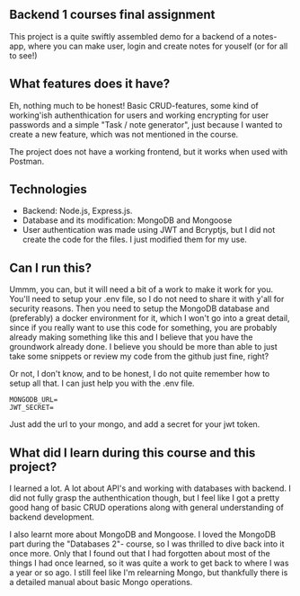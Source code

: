 ## Backend 1 courses final assignment

This project is a quite swiftly assembled demo for a backend of a notes-app, where you can make user, login and create notes for youself (or for all to see!)

## What features does it have?

Eh, nothing much to be honest! Basic CRUD-features, some kind of working'ish authenthication for users and working encrypting for user passwords and a simple "Task / note generator", just because I wanted to create a new feature, which was not mentioned in the course. 

The project does not have a working frontend, but it works when used with Postman.

## Technologies

- Backend: Node.js, Express.js.
- Database and its modification: MongoDB and Mongoose
- User authentication was made using JWT and Bcryptjs, but I did not create the code for the files. I just modified them for my use.

## Can I run this?

Ummm, you can, but it will need a bit of a work to make it work for you. You'll need to setup your .env file, so I do not need to share it with y'all for security reasons. Then you need to setup the MongoDB database and (preferably) a docker environment for it, which I won't go into a great detail, since if you really want to use this code for something, you are probably already making something like this and I believe that you have the groundwork already done. I believe you should be more than able to just take some snippets or review my code from the github just fine, right?

Or not, I don't know, and to be honest, I do not quite remember how to setup all that. I can just help you with the .env file. 

```
MONGODB_URL=
JWT_SECRET=
```

Just add the url to your mongo, and add a secret for your jwt token.

## What did I learn during this course and this project?

I learned a lot. A lot about API's and working with databases with backend. I did not fully grasp the authenthication though, but I feel like I got a pretty good hang of basic CRUD operations along with general understanding of backend development. 

I also learnt more about MongoDB and Mongoose. I loved the MongoDB part during the "Databases 2"- course, so I was thrilled to dive back into it once more. Only that I found out that I had forgotten about most of the things I had once learned, so it was quite a work to get back to where I was a year or so ago. I still feel like I'm relearning Mongo, but thankfully there is a detailed manual about basic Mongo operations. 
